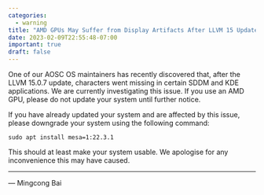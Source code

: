 ```yaml
---
categories:
  - warning
title: "AMD GPUs May Suffer from Display Artifacts After LLVM 15 Update"
date: 2023-02-09T22:55:48-07:00
important: true
draft: false
---
```


One of our AOSC OS maintainers has recently discovered that, after the LLVM
15.0.7 update, characters went missing in certain SDDM and KDE applications.
We are currently investigating this issue. If you use an AMD GPU, please do
not update your system until further notice.

If you have already updated your system and are affected by this issue, please
downgrade your system using the following command:

```
sudo apt install mesa=1:22.3.1
```

This should at least make your system usable. We apologise for any
inconvenience this may have caused.

---

— Mingcong Bai
